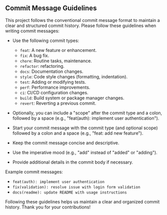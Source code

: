 ## Commit Message Guidelines

This project follows the conventional commit message format to maintain a clear and structured commit history. Please follow these guidelines when writing commit messages:

-   Use the following commit types:

    -   `feat`: A new feature or enhancement.
    -   `fix`: A bug fix.
    -   `chore`: Routine tasks, maintenance.
    -   `refactor`: refactoring.
    -   `docs`: Documentation changes.
    -   `style`: Code style changes (formatting, indentation).
    -   `test`: Adding or modifying tests.
    -   `perf`: Performance improvements.
    -   `ci`: CI/CD configuration changes.
    -   `build`: Build system or package manager changes.
    -   `revert`: Reverting a previous commit.

-   Optionally, you can include a "scope" after the commit type and a colon, followed by a space (e.g., "feat(auth): implement user authentication").
-   Start your commit message with the commit type (and optional scope) followed by a colon and a space (e.g., "feat: add new feature").
-   Keep the commit message concise and descriptive.
-   Use the imperative mood (e.g., "add" instead of "added" or "adding").
-   Provide additional details in the commit body if necessary.

Example commit messages:

-   `feat(auth): implement user authentication`
-   `fix(validation): resolve issue with login form validation`
-   `docs(readme): update README with usage instructions`

Following these guidelines helps us maintain a clear and organized commit history. Thank you for your contributions!
